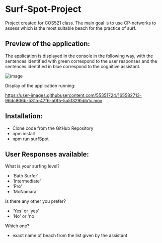 # Surf-Spot-Project
Project created for COS521 class.
The main goal is to use CP-networks to assess which is the most suitable beach for the practice of surf.

Preview of the application:
  - 
The application is displayed in the console in the following way, with the sentences identified with green correspond to the user responses and the sentences identified in blue correspond to the cognitive assistant.

![image](https://user-images.githubusercontent.com/55351724/165579754-5a1063d0-30e1-44ea-be43-5f9ff6220557.png)

Display of the application running:


https://user-images.githubusercontent.com/55351724/165582713-96dc806b-531a-47f6-a0f5-5a5f3295bb1c.mov



Installation:
  - 
- Clone code from the GitHub Repository
- npm install
- npm run surfSpot

User Responses available:
  - 
 What is your surfing level? 
 - 'Bath Surfer'
 - 'Intermediate'
 - 'Pro'
 - 'McNamara'

 Is there any other you prefer? 
 - 'Yes' or 'yes'
 - 'No' or 'no

  Which one?
  - exact name of beach from the list given by the assistant
